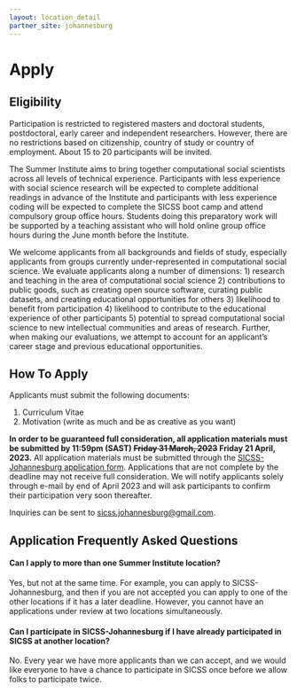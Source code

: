 ```yaml
---
layout: location_detail
partner_site: johannesburg
---
```


# Apply

## Eligibility

Participation is restricted to registered masters and doctoral students, postdoctoral, early career and independent researchers. However, there are no restrictions based on citizenship, country of study or country of employment. About 15 to 20 participants will be invited.

The Summer Institute aims to bring together computational social scientists across all levels of technical experience. Participants with less experience with social science research will be expected to complete additional readings in advance of the Institute and participants with less experience coding will be expected to complete the SICSS boot camp and attend compulsory group office hours. Students doing this preparatory work will be supported by a teaching assistant who will hold online group office hours during the June month before the Institute.

We welcome applicants from all backgrounds and fields of study, especially applicants from groups currently under-represented in computational social science. We evaluate applicants along a number of dimensions: 1) research and teaching in the area of computational social science 2) contributions to public goods, such as creating open source software, curating public datasets, and creating educational opportunities for others 3) likelihood to benefit from participation 4) likelihood to contribute to the educational experience of other participants 5) potential to spread computational social science to new intellectual communities and areas of research. Further, when making our evaluations, we attempt to account for an applicant’s career stage and previous educational opportunities.

## How To Apply

Applicants must submit the following documents: 

1. Curriculum Vitae
2. Motivation (write as much and be as creative as you want)

**In order to be guaranteed full consideration, all application materials must be submitted by 11:59pm (SAST) ~~Friday 31 March, 2023~~ Friday 21 April, 2023.** All application materials must be submitted through the [SICSS-Johannesburg application form](https://forms.gle/TG88wL1iJZqNZfgC6). Applications that are not complete by the deadline may not receive full consideration. We will notify applicants solely through e-mail by end of April 2023 and will ask participants to confirm their participation very soon thereafter.

Inquiries can be sent to [sicss.johannesburg@gmail.com](mailto:sicss.johannesburg@gmail.com).

## Application Frequently Asked Questions

#### Can I apply to more than one Summer Institute location?

Yes, but not at the same time. For example, you can apply to SICSS-Johannesburg, and then if you are not accepted you can apply to one of the other locations if it has a later deadline. However, you cannot have an applications under review at two locations simultaneously.

#### Can I participate in SICSS-Johannesburg if I have already participated in SICSS at another location?

No. Every year we have more applicants than we can accept, and we would like everyone to have a chance to participate in SICSS once before we allow folks to participate twice.
